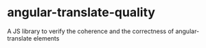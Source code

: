 # angular-translate-quality
A JS library to verify the coherence and the correctness of angular-translate elements
